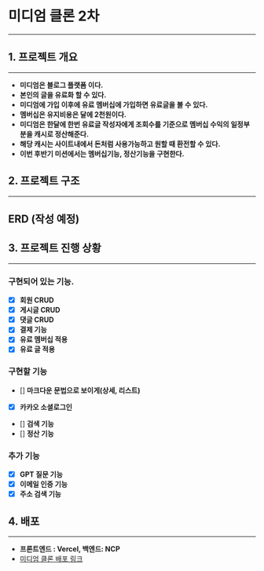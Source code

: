 # 미디엄 클론 2차

<hr>

## 1. 프로젝트 개요

<hr>

* **미디엄은 블로그 플랫폼 이다.**
* **본인의 글을 유료화 할 수 있다.**
* **미디엄에 가입 이후에 유료 멤버십에 가입하면 유료글을 볼 수 있다.**
* **멤버십은 유지비용은 달에 2천원이다.**
* **미디엄은 한달에 한번 유료글 작성자에게 조회수를 기준으로 멤버십 수익의 일정부분을 캐시로 정산해준다.**
* **해당 캐시는 사이트내에서 돈처럼 사용가능하고 원할 때 환전할 수 있다.**
* **이번 후반기 미션에서는 멤버십기능, 정산기능을 구현한다.**

## 2. 프로젝트 구조

<hr>

## ERD (작성 예정)

## 3. 프로젝트 진행 상황

<hr>

### 구현되어 있는 기능.

- [x] **회원 CRUD**
- [x] **게시글 CRUD**
- [x] **댓글 CRUD**
- [x] **결제 기능**
- [x] **유료 멤버십 적용**
- [x] **유료 글 적용**

### 구현할 기능

- [] **마크다운 문법으로 보이게(상세, 리스트)** 
- [x] **카카오 소셜로그인**
- [] **검색 기능**
- [] **정산 기능**

### 추가 기능

- [x] **GPT 질문 기능**
- [x] **이메일 인증 기능**
- [x] **주소 검색 기능**

## 4. 배포
<hr>

- **프론트엔드 : Vercel, 백엔드: NCP**</br>
- [미디엄 클론 배포 링크](https://www.lionshop.me)